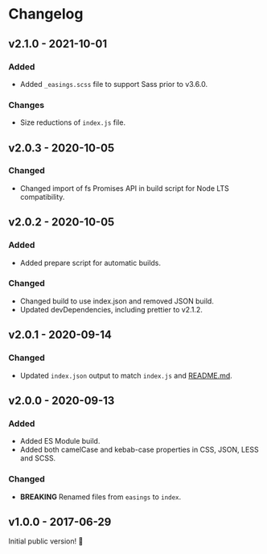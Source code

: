 # Changelog

## v2.1.0 - 2021-10-01

### Added

- Added `_easings.scss` file to support Sass prior to v3.6.0.

### Changes

- Size reductions of `index.js` file.

## v2.0.3 - 2020-10-05

### Changed

- Changed import of fs Promises API in build script for Node LTS compatibility.

## v2.0.2 - 2020-10-05

### Added

- Added prepare script for automatic builds.

### Changed

- Changed build to use index.json and removed JSON build.
- Updated devDependencies, including prettier to v2.1.2.

## v2.0.1 - 2020-09-14

### Changed

- Updated `index.json` output to match `index.js` and [README.md](./README.md).

## v2.0.0 - 2020-09-13

### Added

- Added ES Module build.
- Added both camelCase and kebab-case properties in CSS, JSON, LESS and SCSS.

### Changed

- **BREAKING** Renamed files from `easings` to `index`.

## v1.0.0 - 2017-06-29

Initial public version! :tada:
